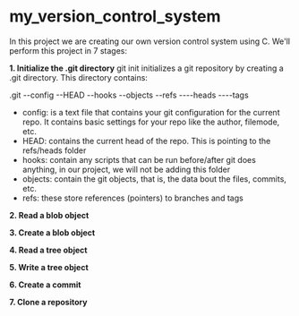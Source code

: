 # my_version_control_system

In this project we are creating our own version control system using C. We'll perform this project in 7 stages:

**1. Initialize the .git directory**
git init initializes a git repository by creating a .git directory. This directory contains:

.git
--config
--HEAD
--hooks
--objects
--refs
----heads
----tags

- config: is a text file that contains your git configuration for the current repo. It contains basic settings for your repo like the author, filemode, etc.
- HEAD: contains the current head of the repo. This is pointing to the refs/heads folder
- hooks: contain any scripts that can be run before/after git does anything, in our project, we will not be adding this folder
- objects: contain the git objects, that is, the data bout the files, commits, etc. 
- refs: these store references (pointers) to branches and tags


**2. Read a blob object**


**3. Create a blob object**


**4. Read a tree object**


**5. Write a tree object**


**6. Create a commit**


**7. Clone a repository**


